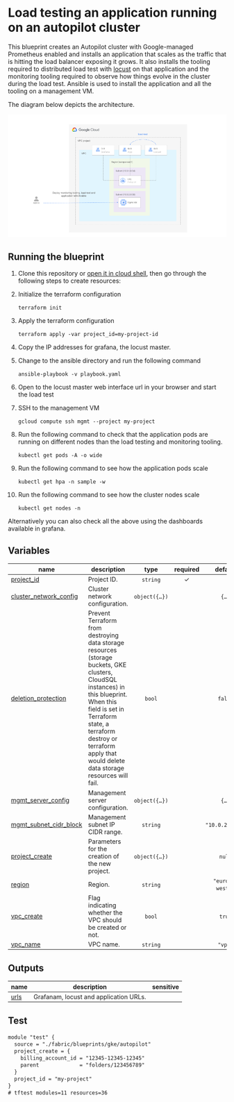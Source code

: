 # Load testing an application running on an autopilot cluster

This blueprint creates an Autopilot cluster with Google-managed Prometheus enabled and installs an application that scales as the traffic that is hitting the load balancer exposing it grows. It also installs the tooling required to distributed load test with [locust](https://locust.io) on that application and the monitoring tooling required to observe how things evolve in the cluster during the load test. Ansible is used to install the application and all the tooling on a management VM. 

The diagram below depicts the architecture.

![Diagram](./diagram.png)

## Running the blueprint

1. Clone this repository or [open it in cloud shell](https://ssh.cloud.google.com/cloudshell/editor?cloudshell_git_repo=https%3A%2F%2Fgithub.com%2Fterraform-google-modules%2Fcloud-foundation-fabric&cloudshell_print=cloud-shell-readme.txt&cloudshell_working_dir=blueprints%2Fgke%2Fautopilot), then go through the following steps to create resources:

2. Initialize the terraform configuration

    ```
    terraform init
    ```

3. Apply the terraform configuration

    ```
    terraform apply -var project_id=my-project-id
    ```

4. Copy the IP addresses for grafana, the locust master.    

4. Change to the ansible directory and run the following command

    ```
    ansible-playbook -v playbook.yaml
    ```

5. Open to the locust master web interface url in your browser and start the load test


6. SSH to the management VM

    ```
    gcloud compute ssh mgmt --project my-project
    ```

7. Run the following command to check that the application pods are running on different nodes than the load testing and monitoring tooling.

    ```
    kubectl get pods -A -o wide
    ```    
  
8. Run the following command to see how the application pods scale

    ```
    kubectl get hpa -n sample -w
    ```

9. Run the following command to see how the cluster nodes scale

    ```
    kubectl get nodes -n
    ```

Alternatively you can also check all the above using the dashboards available in grafana.
<!-- BEGIN TFDOC -->
## Variables

| name | description | type | required | default |
|---|---|:---:|:---:|:---:|
| [project_id](variables.tf#L75) | Project ID. | <code>string</code> | ✓ |  |
| [cluster_network_config](variables.tf#L17) | Cluster network configuration. | <code title="object&#40;&#123;&#10;  nodes_cidr_block              &#61; string&#10;  pods_cidr_block               &#61; string&#10;  services_cidr_block           &#61; string&#10;  master_authorized_cidr_blocks &#61; map&#40;string&#41;&#10;  master_cidr_block             &#61; string&#10;&#125;&#41;">object&#40;&#123;&#8230;&#125;&#41;</code> |  | <code title="&#123;&#10;  nodes_cidr_block    &#61; &#34;10.0.1.0&#47;24&#34;&#10;  pods_cidr_block     &#61; &#34;172.16.0.0&#47;20&#34;&#10;  services_cidr_block &#61; &#34;192.168.0.0&#47;24&#34;&#10;  master_authorized_cidr_blocks &#61; &#123;&#10;    internal &#61; &#34;10.0.0.0&#47;8&#34;&#10;  &#125;&#10;  master_cidr_block &#61; &#34;10.0.0.0&#47;28&#34;&#10;&#125;">&#123;&#8230;&#125;</code> |
| [deletion_protection](variables.tf#L37) | Prevent Terraform from destroying data storage resources (storage buckets, GKE clusters, CloudSQL instances) in this blueprint. When this field is set in Terraform state, a terraform destroy or terraform apply that would delete data storage resources will fail. | <code>bool</code> |  | <code>false</code> |
| [mgmt_server_config](variables.tf#L44) | Management server configuration. | <code title="object&#40;&#123;&#10;  disk_size     &#61; number&#10;  disk_type     &#61; string&#10;  image         &#61; string&#10;  instance_type &#61; string&#10;&#125;&#41;">object&#40;&#123;&#8230;&#125;&#41;</code> |  | <code title="&#123;&#10;  disk_size     &#61; 50&#10;  disk_type     &#61; &#34;pd-ssd&#34;&#10;  image         &#61; &#34;projects&#47;ubuntu-os-cloud&#47;global&#47;images&#47;family&#47;ubuntu-2204-lts&#34;&#10;  instance_type &#61; &#34;n1-standard-2&#34;&#10;&#125;">&#123;&#8230;&#125;</code> |
| [mgmt_subnet_cidr_block](variables.tf#L60) | Management subnet IP CIDR range. | <code>string</code> |  | <code>&#34;10.0.2.0&#47;24&#34;</code> |
| [project_create](variables.tf#L66) | Parameters for the creation of the new project. | <code title="object&#40;&#123;&#10;  billing_account_id &#61; string&#10;  parent             &#61; string&#10;&#125;&#41;">object&#40;&#123;&#8230;&#125;&#41;</code> |  | <code>null</code> |
| [region](variables.tf#L80) | Region. | <code>string</code> |  | <code>&#34;europe-west1&#34;</code> |
| [vpc_create](variables.tf#L86) | Flag indicating whether the VPC should be created or not. | <code>bool</code> |  | <code>true</code> |
| [vpc_name](variables.tf#L92) | VPC name. | <code>string</code> |  | <code>&#34;vpc&#34;</code> |

## Outputs

| name | description | sensitive |
|---|---|:---:|
| [urls](outputs.tf#L17) | Grafanam, locust and application URLs. |  |
<!-- END TFDOC -->
## Test

```hcl
module "test" {
  source = "./fabric/blueprints/gke/autopilot"
  project_create = {
    billing_account_id = "12345-12345-12345"
    parent             = "folders/123456789"
  }
  project_id = "my-project"
}
# tftest modules=11 resources=36
```
